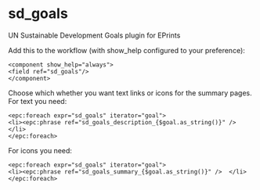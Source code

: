 # sd_goals
UN Sustainable Development Goals plugin for EPrints

Add this to the workflow (with show_help configured to your preference):
```
<component show_help="always">
<field ref="sd_goals"/>
</component>
```
Choose which whether you want text links or icons for the summary pages.
For text you need:
```
<epc:foreach expr="sd_goals" iterator="goal">
<li><epc:phrase ref="sd_goals_description_{$goal.as_string()}" />  </li>
</epc:foreach>
```
For icons you need:
```
<epc:foreach expr="sd_goals" iterator="goal">
<li><epc:phrase ref="sd_goals_summary_{$goal.as_string()}" />  </li>
</epc:foreach>
```
